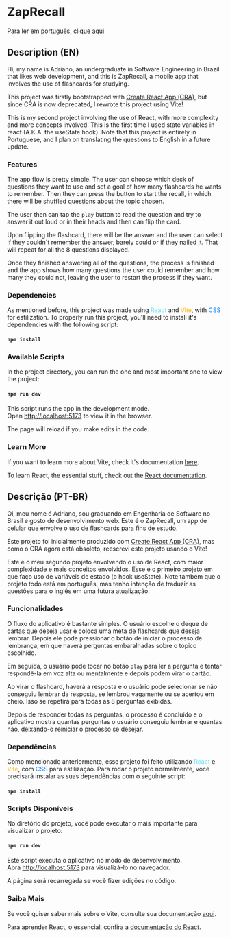 # ZapRecall

Para ler em português, [clique aqui](#ptbr)

## Description (EN)

Hi, my name is Adriano, an undergraduate in Software Engineering in Brazil that likes web development, and this is ZapRecall, a mobile app that involves the use of flashcards for studying.

This project was firstly bootstrapped with [Create React App (CRA)](https://github.com/facebook/create-react-app), but since CRA is now deprecated, I rewrote this project using Vite!

This is my second project involving the use of React, with more complexity and more concepts involved. This is the first time I used state variables in react (A.K.A. the useState hook). Note that this project is entirely in Portuguese, and I plan on translating the questions to English in a future update.

### Features

The app flow is pretty simple. The user can choose which deck of questions they want to use and set a goal of how many flashcards he wants to remember. Then they can press the button to start the recall, in which there will be shuffled questions about the topic chosen.

The user then can tap the `play` button to read the question and try to answer it out loud or in their heads and then can flip the card.

Upon flipping the flashcard, there will be the answer and the user can select if they couldn't remember the answer, barely could or if they nailed it. That will repeat for all the 8 questions displayed.

Once they finished answering all of the questions, the process is finished and the app shows how many questions the user could remember and how many they could not, leaving the user to restart the process if they want.

### Dependencies

As mentioned before, this project was made using <span style="color: #66DAFB">React</span> and <span style="color: #FFB509">Vite</span>, with <span style="color: #007bff">CSS</span> for estilization. To properly run this project, you'll need to install it's dependencies with the following script:

#### `npm install`

### Available Scripts

In the project directory, you can run the one and most important one to view the project:

#### `npm run dev`

This script runs the app in the development mode.\
Open [http://localhost:5173](http://localhost:5173) to view it in the browser.

The page will reload if you make edits in the code.

### Learn More

If you want to learn more about Vite, check it's documentation [here](https://vitejs.dev/guide/).

To learn React, the essential stuff, check out the [React documentation](https://reactjs.org/).

## <a id="ptbr"> Descrição (PT-BR) </a>

Oi, meu nome é Adriano, sou graduando em Engenharia de Software no Brasil e gosto de desenvolvimento web. Este é o ZapRecall, um app de celular que envolve o uso de flashcards para fins de estudo.

Este projeto foi inicialmente produzido com [Create React App (CRA)](https://github.com/facebook/create-react-app), mas como o CRA agora está obsoleto, reescrevi este projeto usando o Vite!

Este é o meu segundo projeto envolvendo o uso de React, com maior complexidade e mais conceitos envolvidos. Esse é o primeiro projeto em que faço uso de variáveis de estado (o hook useState). Note também que o projeto todo está em português, mas tenho intenção de traduzir as questões para o inglês em uma futura atualização.

### Funcionalidades

O fluxo do aplicativo é bastante simples. O usuário escolhe o deque de cartas que deseja usar e coloca uma meta de flashcards que deseja lembrar. Depois ele pode pressionar o botão de iniciar o processo de lembrança, em que haverá perguntas embaralhadas sobre o tópico escolhido.

Em seguida, o usuário pode tocar no botão `play` para ler a pergunta e tentar respondê-la em voz alta ou mentalmente e depois podem virar o cartão.

Ao virar o flashcard, haverá a resposta e o usuário pode selecionar se não conseguiu lembrar da resposta, se lembrou vagamente ou se acertou em cheio. Isso se repetirá para todas as 8 perguntas exibidas.

Depois de responder todas as perguntas, o processo é concluído e o aplicativo mostra quantas perguntas o usuário conseguiu lembrar e quantas não, deixando-o reiniciar o processo se desejar.

### Dependências

Como mencionado anteriormente, esse projeto foi feito utilizando <span style="color: #66DAFB">React</span> e <span style="color: #FFB509">Vite</span>, com <span style="color: #007bff">CSS</span> para estilização. Para rodar o projeto normalmente, você precisará instalar as suas dependências com o seguinte script:

#### `npm install`

### Scripts Disponíveis

No diretório do projeto, você pode executar o mais importante para visualizar o projeto:

#### `npm run dev`

Este script executa o aplicativo no modo de desenvolvimento.\
Abra [http://localhost:5173](http://localhost:5173) para visualizá-lo no navegador.

A página será recarregada se você fizer edições no código.

### Saiba Mais

Se você quiser saber mais sobre o Vite, consulte sua documentação [aqui](https://vitejs.dev/guide/).

Para aprender React, o essencial, confira a [documentação do React](https://reactjs.org/).